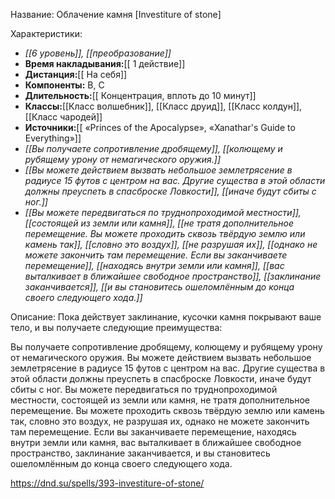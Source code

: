 Название: Облачение камня \[Investiture of stone] 

Характеристики:
- *[[6 уровень]], [[преобразование]]*
- **Время накладывания:**[[ 1 действие]]
- **Дистанция:**[[ На себя]]
- **Компоненты:** В, С
- **Длительность:**[[ Концентрация, вплоть до 10 минут]]
- **Классы:**[[Класс  волшебник]], [[Класс друид]], [[Класс колдун]], [[Класс чародей]]
- **Источники:**[[ «Princes of the Apocalypse», «Xanathar's Guide to Everything»]]
- *[[Вы получаете сопротивление дробящему]], [[колющему и рубящему урону от немагического оружия.]]*
- *[[Вы можете действием вызвать небольшое землетрясение в радиусе 15 футов с центром на вас. Другие существа в этой области должны преуспеть в спасброске Ловкости]], [[иначе будут сбиты с ног.]]*
- *[[Вы можете передвигаться по труднопроходимой местности]], [[состоящей из земли или камня]], [[не тратя дополнительное перемещение. Вы можете проходить сквозь твёрдую землю или камень так]], [[словно это воздух]], [[не разрушая их]], [[однако не можете закончить там перемещение. Если вы заканчиваете перемещение]], [[находясь внутри земли или камня]], [[вас выталкивает в ближайшее свободное пространство]], [[заклинание заканчивается]], [[и вы становитесь ошеломлённым до конца своего следующего хода.]]*

Описание:
Пока действует заклинание, кусочки камня покрывают ваше тело, и вы получаете следующие преимущества:

Вы получаете сопротивление дробящему, колющему и рубящему урону от немагического оружия.
Вы можете действием вызвать небольшое землетрясение в радиусе 15 футов с центром на вас. Другие существа в этой области должны преуспеть в спасброске Ловкости, иначе будут сбиты с ног.
Вы можете передвигаться по труднопроходимой местности, состоящей из земли или камня, не тратя дополнительное перемещение. Вы можете проходить сквозь твёрдую землю или камень так, словно это воздух, не разрушая их, однако не можете закончить там перемещение. Если вы заканчиваете перемещение, находясь внутри земли или камня, вас выталкивает в ближайшее свободное пространство, заклинание заканчивается, и вы становитесь ошеломлённым до конца своего следующего хода.

https://dnd.su/spells/393-investiture-of-stone/